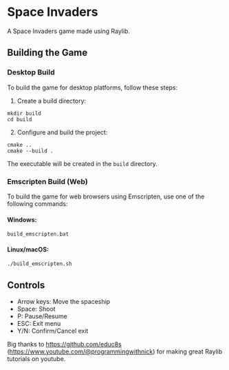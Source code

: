 # Space Invaders

A Space Invaders game made using Raylib.

## Building the Game

### Desktop Build

To build the game for desktop platforms, follow these steps:

1. Create a build directory:
```
mkdir build
cd build
```

2. Configure and build the project:
```
cmake ..
cmake --build .
```

The executable will be created in the `build` directory.

### Emscripten Build (Web)

To build the game for web browsers using Emscripten, use one of the following commands:

#### Windows:
```
build_emscripten.bat
```

#### Linux/macOS:
```
./build_emscripten.sh
```

## Controls

- Arrow keys: Move the spaceship
- Space: Shoot
- P: Pause/Resume
- ESC: Exit menu
- Y/N: Confirm/Cancel exit


Big thanks to https://github.com/educ8s (https://www.youtube.com/@programmingwithnick) for making great Raylib tutorials on youtube.

